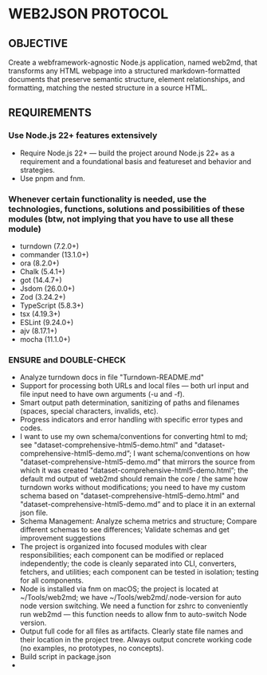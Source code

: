 # WEB2JSON PROTOCOL

## OBJECTIVE
Create a webframework-agnostic Node.js application, named web2md, that transforms any HTML webpage into a structured markdown-formatted documents that preserve semantic structure, element relationships, and formatting, matching the nested structure in a source HTML.

## REQUIREMENTS
### Use Node.js 22+ features extensively
- Require Node.js 22+ — build the project around Node.js 22+ as a requirement and a foundational basis and featureset and behavior and strategies.
- Use pnpm and fnm.

### Whenever certain functionality is needed, use the technologies, functions, solutions and possibilities of these modules (btw, not implying that you have to use all these module)
- turndown (7.2.0+)
- commander (13.1.0+)
- ora (8.2.0+)
- Chalk (5.4.1+)
- got (14.4.7+)
- Jsdom (26.0.0+)
- Zod (3.24.2+)
- TypeScript (5.8.3+)
- tsx (4.19.3+)
- ESLint (9.24.0+)
- ajv (8.17.1+)
- mocha (11.1.0+)

### ENSURE and DOUBLE-CHECK

- Analyze turndown docs in file "Turndown-README.md"
- Support for processing both URLs and local files — both url input and file input need to have own arguments (-u and -f).
- Smart output path determination, sanitizing of paths and filenames (spaces, special characters, invalids, etc).
- Progress indicators and error handling with specific error types and codes.
- I want to use my own schema/conventions for converting html to md; see "dataset-comprehensive-html5-demo.html" and "dataset-comprehensive-html5-demo.md”; I want schema/conventions on how "dataset-comprehensive-html5-demo.md" that mirrors the source from which it was created "dataset-comprehensive-html5-demo.html”; the default md output of web2md should remain the core / the same how turndown works without modifications; you need to have my custom schema based on "dataset-comprehensive-html5-demo.html" and "dataset-comprehensive-html5-demo.md” and to place it in an external json file.
- Schema Management: Analyze schema metrics and structure; Compare different schemas to see differences; Validate schemas and get improvement suggestions
- The project is organized into focused modules with clear responsibilities; each component can be modified or replaced independently; the code is cleanly separated into CLI, converters, fetchers, and utilities; each component can be tested in isolation; testing for all components.
- Node is installed via fnm on macOS; the project is located at ~/Tools/web2md; we have ~/Tools/web2md/.node-version for auto node version switching. We need a function for zshrc to conveniently run web2md — this function needs to allow fnm to auto-switch Node version.
- Output full code for all files as artifacts. Clearly state file names and their location in the project tree. Always output concrete working code (no examples, no prototypes, no concepts).
- Build script in package.json
- 